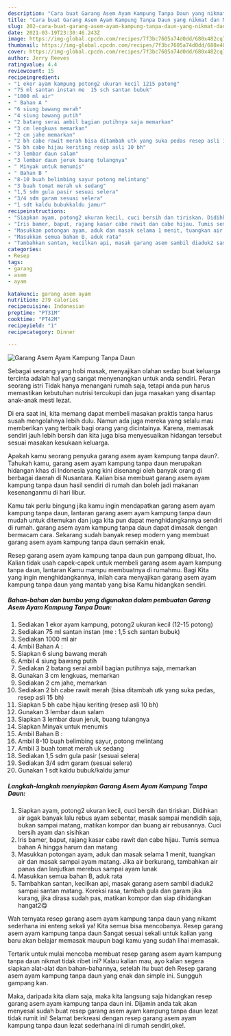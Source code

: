 ```yaml
---
description: "Cara buat Garang Asem Ayam Kampung Tanpa Daun yang nikmat dan Mudah Dibuat"
title: "Cara buat Garang Asem Ayam Kampung Tanpa Daun yang nikmat dan Mudah Dibuat"
slug: 202-cara-buat-garang-asem-ayam-kampung-tanpa-daun-yang-nikmat-dan-mudah-dibuat
date: 2021-03-19T23:30:46.243Z
image: https://img-global.cpcdn.com/recipes/7f3bc7605a74d0dd/680x482cq70/garang-asem-ayam-kampung-tanpa-daun-foto-resep-utama.jpg
thumbnail: https://img-global.cpcdn.com/recipes/7f3bc7605a74d0dd/680x482cq70/garang-asem-ayam-kampung-tanpa-daun-foto-resep-utama.jpg
cover: https://img-global.cpcdn.com/recipes/7f3bc7605a74d0dd/680x482cq70/garang-asem-ayam-kampung-tanpa-daun-foto-resep-utama.jpg
author: Jerry Reeves
ratingvalue: 4.4
reviewcount: 15
recipeingredient:
- "1 ekor ayam kampung potong2 ukuran kecil 1215 potong"
- "75 ml santan instan me  15 sch santan bubuk"
- "1000 ml air"
- " Bahan A "
- "6 siung bawang merah"
- "4 siung bawang putih"
- "2 batang serai ambil bagian putihnya saja memarkan"
- "3 cm lengkuas memarkan"
- "2 cm jahe memarkan"
- "2 bh cabe rawit merah bisa ditambah utk yang suka pedas resep asli 15 bh"
- "5 bh cabe hijau keriting resep asli 10 bh"
- "3 lembar daun salam"
- "3 lembar daun jeruk buang tulangnya"
- " Minyak untuk menumis"
- " Bahan B "
- "8-10 buah belimbing sayur potong melintang"
- "3 buah tomat merah uk sedang"
- "1,5 sdm gula pasir sesuai selera"
- "3/4 sdm garam sesuai selera"
- "1 sdt kaldu bubukkaldu jamur"
recipeinstructions:
- "Siapkan ayam, potong2 ukuran kecil, cuci bersih dan tiriskan. Didihkan air agak banyak lalu rebus ayam sebentar, masak sampai mendidih saja, bukan sampai matang, matikan kompor dan buang air rebusannya. Cuci bersih ayam dan sisihkan"
- "Iris bamer, baput, rajang kasar cabe rawit dan cabe hijau. Tumis semua bahan A hingga harum dan matang"
- "Masukkan potongan ayam, aduk dan masak selama 1 menit, tuangkan air dan masak sampai ayam matang. Jika air berkurang, tambahkan air panas dan lanjutkan merebus sampai ayam lunak"
- "Masukkan semua bahan B, aduk rata"
- "Tambahkan santan, kecilkan api, masak garang asem sambil diaduk2 sampai santan matang. Koreksi rasa, tambah gula dan garam jika kurang, jika dirasa sudah pas, matikan kompor dan siap dihidangkan hangat2😋"
categories:
- Resep
tags:
- garang
- asem
- ayam

katakunci: garang asem ayam 
nutrition: 279 calories
recipecuisine: Indonesian
preptime: "PT31M"
cooktime: "PT42M"
recipeyield: "1"
recipecategory: Dinner

---
```



![Garang Asem Ayam Kampung Tanpa Daun](https://img-global.cpcdn.com/recipes/7f3bc7605a74d0dd/680x482cq70/garang-asem-ayam-kampung-tanpa-daun-foto-resep-utama.jpg)

Sebagai seorang yang hobi masak, menyajikan olahan sedap buat keluarga tercinta adalah hal yang sangat menyenangkan untuk anda sendiri. Peran seorang istri Tidak hanya menangani rumah saja, tetapi anda pun harus memastikan kebutuhan nutrisi tercukupi dan juga masakan yang disantap anak-anak mesti lezat.

Di era  saat ini, kita memang dapat membeli masakan praktis tanpa harus susah mengolahnya lebih dulu. Namun ada juga mereka yang selalu mau memberikan yang terbaik bagi orang yang dicintainya. Karena, memasak sendiri jauh lebih bersih dan kita juga bisa menyesuaikan hidangan tersebut sesuai masakan kesukaan keluarga. 



Apakah kamu seorang penyuka garang asem ayam kampung tanpa daun?. Tahukah kamu, garang asem ayam kampung tanpa daun merupakan hidangan khas di Indonesia yang kini disenangi oleh banyak orang di berbagai daerah di Nusantara. Kalian bisa membuat garang asem ayam kampung tanpa daun hasil sendiri di rumah dan boleh jadi makanan kesenanganmu di hari libur.

Kamu tak perlu bingung jika kamu ingin mendapatkan garang asem ayam kampung tanpa daun, lantaran garang asem ayam kampung tanpa daun mudah untuk ditemukan dan juga kita pun dapat menghidangkannya sendiri di rumah. garang asem ayam kampung tanpa daun dapat dimasak dengan bermacam cara. Sekarang sudah banyak resep modern yang membuat garang asem ayam kampung tanpa daun semakin enak.

Resep garang asem ayam kampung tanpa daun pun gampang dibuat, lho. Kalian tidak usah capek-capek untuk membeli garang asem ayam kampung tanpa daun, lantaran Kamu mampu membuatnya di rumahmu. Bagi Kita yang ingin menghidangkannya, inilah cara menyajikan garang asem ayam kampung tanpa daun yang mantab yang bisa Kamu hidangkan sendiri.

<!--inarticleads1-->

##### Bahan-bahan dan bumbu yang digunakan dalam pembuatan Garang Asem Ayam Kampung Tanpa Daun:

1. Sediakan 1 ekor ayam kampung, potong2 ukuran kecil (12-15 potong)
1. Sediakan 75 ml santan instan (me : 1,5 sch santan bubuk)
1. Sediakan 1000 ml air
1. Ambil  Bahan A :
1. Siapkan 6 siung bawang merah
1. Ambil 4 siung bawang putih
1. Sediakan 2 batang serai ambil bagian putihnya saja, memarkan
1. Gunakan 3 cm lengkuas, memarkan
1. Sediakan 2 cm jahe, memarkan
1. Sediakan 2 bh cabe rawit merah (bisa ditambah utk yang suka pedas, resep asli 15 bh)
1. Siapkan 5 bh cabe hijau keriting (resep asli 10 bh)
1. Gunakan 3 lembar daun salam
1. Siapkan 3 lembar daun jeruk, buang tulangnya
1. Siapkan  Minyak untuk menumis
1. Ambil  Bahan B :
1. Ambil 8-10 buah belimbing sayur, potong melintang
1. Ambil 3 buah tomat merah uk sedang
1. Sediakan 1,5 sdm gula pasir (sesuai selera)
1. Sediakan 3/4 sdm garam (sesuai selera)
1. Gunakan 1 sdt kaldu bubuk/kaldu jamur




<!--inarticleads2-->

##### Langkah-langkah menyiapkan Garang Asem Ayam Kampung Tanpa Daun:

1. Siapkan ayam, potong2 ukuran kecil, cuci bersih dan tiriskan. Didihkan air agak banyak lalu rebus ayam sebentar, masak sampai mendidih saja, bukan sampai matang, matikan kompor dan buang air rebusannya. Cuci bersih ayam dan sisihkan
1. Iris bamer, baput, rajang kasar cabe rawit dan cabe hijau. Tumis semua bahan A hingga harum dan matang
1. Masukkan potongan ayam, aduk dan masak selama 1 menit, tuangkan air dan masak sampai ayam matang. Jika air berkurang, tambahkan air panas dan lanjutkan merebus sampai ayam lunak
1. Masukkan semua bahan B, aduk rata
1. Tambahkan santan, kecilkan api, masak garang asem sambil diaduk2 sampai santan matang. Koreksi rasa, tambah gula dan garam jika kurang, jika dirasa sudah pas, matikan kompor dan siap dihidangkan hangat2😋




Wah ternyata resep garang asem ayam kampung tanpa daun yang nikamt sederhana ini enteng sekali ya! Kita semua bisa mencobanya. Resep garang asem ayam kampung tanpa daun Sangat sesuai sekali untuk kalian yang baru akan belajar memasak maupun bagi kamu yang sudah lihai memasak.

Tertarik untuk mulai mencoba membuat resep garang asem ayam kampung tanpa daun nikmat tidak ribet ini? Kalau kalian mau, ayo kalian segera siapkan alat-alat dan bahan-bahannya, setelah itu buat deh Resep garang asem ayam kampung tanpa daun yang enak dan simple ini. Sungguh gampang kan. 

Maka, daripada kita diam saja, maka kita langsung saja hidangkan resep garang asem ayam kampung tanpa daun ini. Dijamin anda tak akan menyesal sudah buat resep garang asem ayam kampung tanpa daun lezat tidak rumit ini! Selamat berkreasi dengan resep garang asem ayam kampung tanpa daun lezat sederhana ini di rumah sendiri,oke!.

